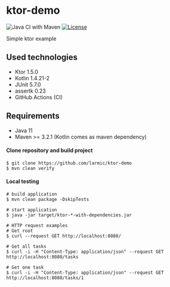 # ktor-demo

![Java CI with Maven](https://github.com/larmic/ktor-demo/workflows/Java%20CI%20with%20Maven/badge.svg)
[![License](https://img.shields.io/badge/License-Apache%202.0-blue.svg)](https://opensource.org/licenses/Apache-2.0)

Simple ktor example

## Used technologies

* Ktor 1.5.0
* Kotlin 1.4.21-2
* JUnit 5.7.0
* assertk 0.23
* GitHub Actions (CI)

## Requirements

* Java 11
* Maven >= 3.2.1 (Kotlin comes as maven dependency)

#### Clone repository and build project

```ssh
$ git clone https://github.com/larmic/ktor-demo
$ mvn clean verify
```
#### Local testing

```ssh
# build application
$ mvn clean package -DskipTests

# start application
$ java -jar target/ktor-*-with-dependencies.jar

# HTTP request examples
# Get root
$ curl --request GET http://localhost:8080/

# Get all tasks
$ curl -i -H "Content-Type: application/json" --request GET http://localhost:8080/tasks

# Get one task   
$ curl -i -H "Content-Type: application/json" --request GET http://localhost:8080/tasks/1      
```